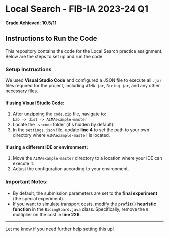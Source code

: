 # Local Search - FIB-IA 2023-24 Q1  
**Grade Achieved**: **10.5/11**

## Instructions to Run the Code  

This repository contains the code for the Local Search practice assignment. Below are the steps to set up and run the code.

### Setup Instructions  

We used **Visual Studio Code** and configured a JSON file to execute all `.jar` files required for the project, including `AIMA.jar`, `Bicing.jar`, and any other necessary files.  

#### If using Visual Studio Code:  
1. After unzipping the `code.zip` file, navigate to:  
   `Lab -> dist -> AIMAexample-master`  
2. Locate the `.vscode` folder (it's hidden by default).  
3. In the `settings.json` file, update **line 4** to set the path to your own directory where `AIMAexample-master` is located.

#### If using a different IDE or environment:  
1. Move the `AIMAexample-master` directory to a location where your IDE can execute it.  
2. Adjust the configuration according to your environment.

### Important Notes:  
- By default, the submission parameters are set to the **final experiment** (the special experiment).  
- If you want to simulate transport costs, modify the **`profit()` heuristic function** in the `BicingBoard.java` class. Specifically, remove the `0` multiplier on the cost in **line 226**.

---

Let me know if you need further help setting this up!

